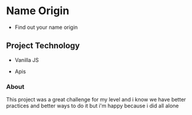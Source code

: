 # Name Origin

* Find out your name origin

## Project Technology

* Vanilla JS

* Apis

### About

This project was a great challenge for my level and i know we have better practices and better ways to do it but i'm happy because i did all alone